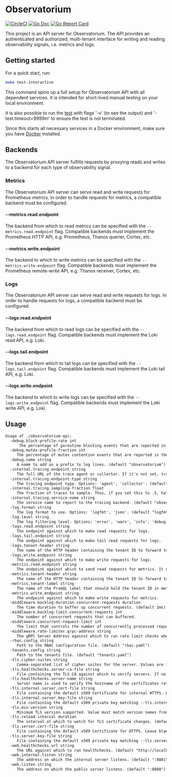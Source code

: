 # Observatorium

[![CircleCI](https://circleci.com/gh/observatorium/api.svg?style=svg)](https://circleci.com/gh/observatorium/api)
[![Go Doc](https://godoc.org/github.com/observatorium/api?status.svg)](http://godoc.org/github.com/observatorium/api)
[![Go Report Card](https://goreportcard.com/badge/github.com/observatorium/api)](https://goreportcard.com/report/github.com/observatorium/api)

This project is an API server for Observatorium.
The API provides an authenticated and authorized, multi-tenant interface for writing and reading observability signals, i.e. metrics and logs.

## Getting started

For a quick start, run:

```bash
make test-interactive
```

This command spins up a full setup for Observatorium API with all dependent services. It is intended for short-lived manual testing on your local environment.

It is also possible to run the [test](test/e2e/interactive_test.go) with flags '-v' (to see the output) and '-test.timeout=9999m' to ensure the test is not terminated.

Since this starts all necessary services in a Docker environment, make sure you have [Docker](https://docs.docker.com/get-docker/) installed.

## Backends

The Observatorium API server fulfills requests by proxying reads and writes to a backend for each type of observability signal.

### Metrics

The Observatorium API server can serve read and write requests for Prometheus metrics.
In order to handle requests for metrics, a compatible backend must be configured.

#### --metrics.read.endpoint

The backend from which to read metrics can be specified with the `--metrics.read.endpoint` flag.
Compatible backends must implement the Prometheus HTTP API, e.g. Prometheus, Thanos querier, Cortex, etc.

#### --metrics.write.endpoint

The backend to which to write metrics can be specified with the `--metrics.write.endpoint` flag.
Compatible backends must implement the Prometheus remote-write API, e.g. Thanos receiver, Cortex, etc.

### Logs

The Observatorium API server can serve read and write requests for logs.
In order to handle requests for logs, a compatible backend must be configured.

#### --logs.read.endpoint

The backend from which to read logs can be specified with the `--logs.read.endpoint` flag.
Compatible backends must implement the Loki read API, e.g. Loki.

#### --logs.tail.endpoint

The backend from which to tail logs can be specified with the `--logs.tail.endpoint` flag.
Compatible backends must implement the Loki tail API, e.g. Loki.

#### --logs.write.endpoint

The backend to which to write logs can be specified with the `--logs.write.endpoint` flag.
Compatible backends must implement the Loki write API, e.g. Loki.

## Usage

[embedmd]:# (tmp/help.txt)

```txt
Usage of ./observatorium-api:
  -debug.block-profile-rate int
      The percentage of goroutine blocking events that are reported in the blocking profile. (default 10)
  -debug.mutex-profile-fraction int
     The percentage of mutex contention events that are reported in the mutex profile. (default 10)
  -debug.name string
     A name to add as a prefix to log lines. (default "observatorium")
  -internal.tracing.endpoint string
     The full URL of the trace agent or collector. If it's not set, tracing will be disabled.
  -internal.tracing.endpoint-type string
     The tracing endpoint type. Options: 'agent', 'collector'. (default "agent")
  -internal.tracing.sampling-fraction float
     The fraction of traces to sample. Thus, if you set this to .5, half of traces will be sampled. (default 0.1)
  -internal.tracing.service-name string
     The service name to report to the tracing backend. (default "observatorium_api")
  -log.format string
     The log format to use. Options: 'logfmt', 'json'. (default "logfmt")
  -log.level string
     The log filtering level. Options: 'error', 'warn', 'info', 'debug'. (default "info")
  -logs.read.endpoint string
     The endpoint against which to make read requests for logs.
  -logs.tail.endpoint string
     The endpoint against which to make tail read requests for logs.
  -logs.tenant-header string
     The name of the HTTP header containing the tenant ID to forward to the logs upstream. (default "X-Scope-OrgID")
  -logs.write.endpoint string
     The endpoint against which to make write requests for logs.
  -metrics.read.endpoint string
     The endpoint against which to send read requests for metrics. It used as a fallback to 'query.endpoint' and 'query-range.endpoint'.
  -metrics.tenant-header string
     The name of the HTTP header containing the tenant ID to forward to the metrics upstreams. (default "THANOS-TENANT")
  -metrics.tenant-label string
     The name of the PromQL label that should hold the tenant ID in metrics upstreams. (default "tenant_id")
  -metrics.write.endpoint string
     The endpoint against which to make write requests for metrics.
  -middleware.backlog-duration-concurrent-requests duration
     The time duration to buffer up concurrent requests. (default 1ms)
  -middleware.backlog-limit-concurrent-requests int
     The number of concurrent requests that can buffered.
  -middleware.concurrent-request-limit int
     The limit that controls the number of concurrently processed requests across all tenants. (default 10000)
  -middleware.rate-limiter.grpc-address string
     The gRPC Server Address against which to run rate limit checks when the rate limits are specified for a given tenant. If not specified, local, non-shared rate limiting will be used.
  -rbac.config string
     Path to the RBAC configuration file. (default "rbac.yaml")
  -tenants.config string
     Path to the tenants file. (default "tenants.yaml")
  -tls.cipher-suites string
     Comma-separated list of cipher suites for the server. Values are from tls package constants (https://golang.org/pkg/crypto/tls/#pkg-constants). If omitted, the default Go cipher suites will be used. Note that TLS 1.3 ciphersuites are not configurable.
  -tls.healthchecks.server-ca-file string
     File containing the TLS CA against which to verify servers. If no server CA is specified, the client will use the system certificates.
  -tls.healthchecks.server-name string
     Server name is used to verify the hostname of the certificates returned by the server. If no server name is specified, the server name will be inferred from the healthcheck URL.
  -tls.internal.server.cert-file string
     File containing the default x509 Certificate for internal HTTPS. Leave blank to disable TLS.
  -tls.internal.server.key-file string
     File containing the default x509 private key matching --tls.internal.server.cert-file. Leave blank to disable TLS.
  -tls.min-version string
     Minimum TLS version supported. Value must match version names from https://golang.org/pkg/crypto/tls/#pkg-constants. (default "VersionTLS13")
  -tls.reload-interval duration
     The interval at which to watch for TLS certificate changes. (default 1m0s)
  -tls.server.cert-file string
     File containing the default x509 Certificate for HTTPS. Leave blank to disable TLS.
  -tls.server.key-file string
     File containing the default x509 private key matching --tls.server.cert-file. Leave blank to disable TLS.
  -web.healthchecks.url string
     The URL against which to run healthchecks. (default "http://localhost:8080")
  -web.internal.listen string
     The address on which the internal server listens. (default ":8081")
  -web.listen string
     The address on which the public server listens. (default ":8080")
```
